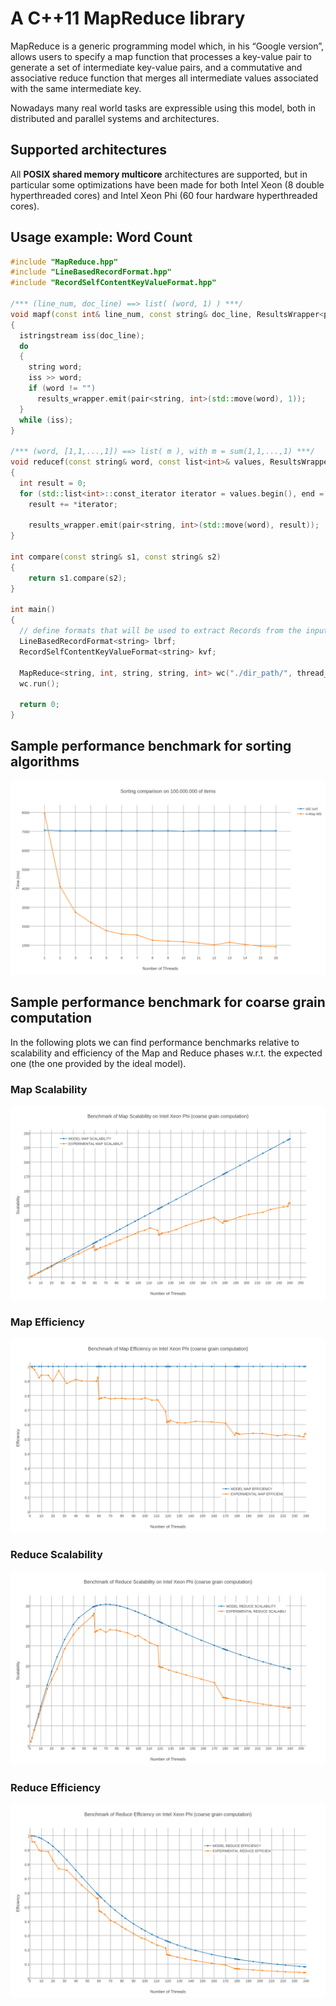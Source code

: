 # A C++11 MapReduce library

MapReduce is a generic programming model which, in his “Google version”, allows users to specify a map function that processes a key-value pair to generate a set of intermediate key-value pairs, and a commutative and associative reduce function that merges all intermediate values associated with the same intermediate key.

Nowadays many real world tasks are expressible using this model, both in distributed and parallel systems and architectures.

## Supported architectures

All **POSIX shared memory multicore** architectures are supported, but in particular some optimizations have been made for both Intel Xeon (8 double hyperthreaded cores) and Intel Xeon Phi (60 four hardware hyperthreaded cores).

## Usage example: Word Count

```c++
#include "MapReduce.hpp"
#include "LineBasedRecordFormat.hpp"
#include "RecordSelfContentKeyValueFormat.hpp"

/*** (line_num, doc_line) ==> list( (word, 1) ) ***/
void mapf(const int& line_num, const string& doc_line, ResultsWrapper<pair<string, int>>& results_wrapper)
{
  istringstream iss(doc_line);
  do
  {
    string word;
    iss >> word;
    if (word != "")
      results_wrapper.emit(pair<string, int>(std::move(word), 1));
  } 
  while (iss);
}

/*** (word, [1,1,...,1]) ==> list( m ), with m = sum(1,1,...,1) ***/
void reducef(const string& word, const list<int>& values, ResultsWrapper<pair<string, int>>& results_wrapper)
{
  int result = 0;
  for (std::list<int>::const_iterator iterator = values.begin(), end = values.end(); iterator != end; ++iterator)
    result += *iterator;
	
	results_wrapper.emit(pair<string, int>(std::move(word), result));
}

int compare(const string& s1, const string& s2)
{
    return s1.compare(s2);
}

int main()
{
  // define formats that will be used to extract Records from the input file and initial (key, value) from each Record
  LineBasedRecordFormat<string> lbrf;
  RecordSelfContentKeyValueFormat<string> kvf;
    
  MapReduce<string, int, string, string, int> wc("./dir_path/", thread_num, &lbrf, &kvf, compare, mapf, reducef);
  wc.run();
  
  return 0;
}
```

## Sample performance benchmark for sorting algorithms

![ScreenShot](https://raw.githubusercontent.com/PeppeMir/MapReduce/master/plots/Sorting%20comparison.png)

## Sample performance benchmark for coarse grain computation

In the following plots we can find performance benchmarks relative to scalability and efficiency of the Map and Reduce phases w.r.t. the expected one (the one provided by the ideal model).

### Map Scalability

![ScreenShot](https://raw.githubusercontent.com/PeppeMir/MapReduce/master/plots/Benchmark%20of%20Map%20Scalability%20on%20Intel%20Xeon%20Phi%20(coarse%20grain%20computation).png)

### Map Efficiency

![ScreenShot](https://raw.githubusercontent.com/PeppeMir/MapReduce/master/plots/Benchmark%20of%20Map%20Efficiency%20on%20Intel%20Xeon%20Phi%20(coarse%20grain%20computation).png)

### Reduce Scalability

![ScreenShot](https://raw.githubusercontent.com/PeppeMir/MapReduce/master/plots/Benchmark%20of%20Reduce%20Scalability%20(coarse%20grain%20computation).png)

### Reduce Efficiency

![ScreenShot](https://raw.githubusercontent.com/PeppeMir/MapReduce/master/plots/Benchmark%20of%20Reduce%20Efficiency%20on%20Intel%20Xeon%20Phi%20(coarse%20grain%20computation).png)
